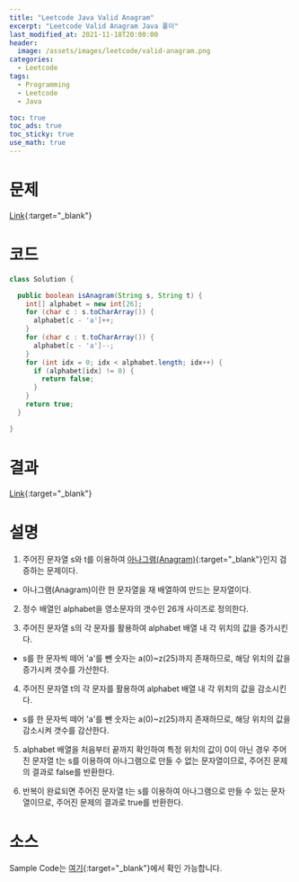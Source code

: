 ```yaml
---
title: "Leetcode Java Valid Anagram"
excerpt: "Leetcode Valid Anagram Java 풀이"
last_modified_at: 2021-11-18T20:00:00
header:
  image: /assets/images/leetcode/valid-anagram.png
categories:
  - Leetcode
tags:
  - Programming
  - Leetcode
  - Java

toc: true
toc_ads: true
toc_sticky: true
use_math: true
---
```

# 문제
[Link](https://leetcode.com/problems/valid-anagram/){:target="_blank"}

# 코드
```java
class Solution {

  public boolean isAnagram(String s, String t) {
    int[] alphabet = new int[26];
    for (char c : s.toCharArray()) {
      alphabet[c - 'a']++;
    }
    for (char c : t.toCharArray()) {
      alphabet[c - 'a']--;
    }
    for (int idx = 0; idx < alphabet.length; idx++) {
      if (alphabet[idx] != 0) {
        return false;
      }
    }
    return true;
  }

}
```

# 결과
[Link](https://leetcode.com/submissions/detail/589062480/){:target="_blank"}

# 설명
1. 주어진 문자열 s와 t를 이용하여 [아나그램(Anagram)](https://en.wikipedia.org/wiki/Anagram){:target="_blank"}인지 검증하는 문제이다.
- 아나그램(Anagram)이란 한 문자열을 재 배열하여 만드는 문자열이다.

2. 정수 배열인 alphabet을 영소문자의 갯수인 26개 사이즈로 정의한다.

3. 주어진 문자열 s의 각 문자를 활용하여 alphabet 배열 내 각 위치의 값을 증가시킨다.
- s를 한 문자씩 떼어 'a'를 뺀 숫자는 a(0)~z(25)까지 존재하므로, 해당 위치의 값을 증가시켜 갯수를 가산한다.

4. 주어진 문자열 t의 각 문자를 활용하여 alphabet 배열 내 각 위치의 값을 감소시킨다.
- s를 한 문자씩 떼어 'a'를 뺀 숫자는 a(0)~z(25)까지 존재하므로, 해당 위치의 값을 감소시켜 갯수를 감산한다.

5. alphabet 배열을 처음부터 끝까지 확인하여 특정 위치의 값이 0이 아닌 경우 주어진 문자열 t는  s를 이용하여 아나그램으로 만들 수 없는 문자열이므로, 주어진 문제의 결과로 false를 반환한다.

6. 반복이 완료되면 주어진 문자열 t는  s를 이용하여 아나그램으로 만들 수 있는 문자열이므로, 주어진 문제의 결과로 true를 반환한다.

# 소스
Sample Code는 [여기](https://github.com/GracefulSoul/leetcode/blob/master/src/main/java/gracefulsoul/problems/ValidAnagram.java){:target="_blank"}에서 확인 가능합니다.